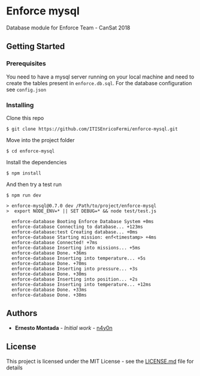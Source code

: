 # Enforce mysql

Database module for Enforce Team - CanSat 2018

## Getting Started

### Prerequisites

You need to have a mysql server running on your local machine and need to create the tables present in ```enforce.db.sql```.
For the database configuration see ```config.json```

### Installing

Clone this repo

```shell
$ git clone https://github.com/ITISEnricoFermi/enforce-mysql.git
```

Move into the project folder

```shell
$ cd enforce-mysql
```

Install the dependencies

```shell
$ npm install
```

And then try a test run

```shell
$ npm run dev

> enforce-mysql@0.7.0 dev /Path/to/project/enforce-mysql
>  export NODE_ENV=* || SET DEBUG=* && node test/test.js

  enforce-database Booting Enforce Database System +0ms
  enforce-database Connecting to database... +123ms
  enforce-database:test Creating database... +0ms
  enforce-database Starting mission: enf<timestamp> +4ms
  enforce-database Connected! +7ms
  enforce-database Inserting into missions... +5ms
  enforce-database Done. +36ms
  enforce-database Inserting into temperature... +5s
  enforce-database Done. +70ms
  enforce-database Inserting into pressure... +3s
  enforce-database Done. +30ms
  enforce-database Inserting into position... +2s
  enforce-database Inserting into temperature... +12ms
  enforce-database Done. +33ms
  enforce-database Done. +38ms
```

## Authors

* **Ernesto Montada** - *Initial work* - [n4y0n](https://github.com/n4y0n)

## License

This project is licensed under the MIT License - see the [LICENSE.md](LICENSE.md) file for details
